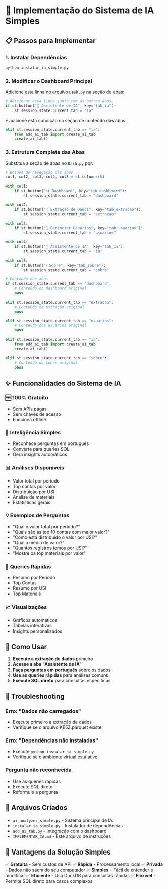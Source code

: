 # 🤖 Implementação do Sistema de IA Simples

## 📋 Passos para Implementar

### 1. Instalar Dependências
```bash
python instalar_ia_simple.py
```

### 2. Modificar o Dashboard Principal

Adicione esta linha no arquivo `Dash.py` na seção de abas:

```python
# Adicionar esta linha junto com as outras abas
if st.button("🤖 Assistente de IA", key="tab_ia"):
    st.session_state.current_tab = "ia"
```

E adicione esta condição na seção de conteúdo das abas:

```python
elif st.session_state.current_tab == "ia":
    from add_ai_tab import create_ai_tab
    create_ai_tab()
```

### 3. Estrutura Completa das Abas

Substitua a seção de abas no `Dash.py` por:

```python
# Botões de navegação das abas
col1, col2, col3, col4, col5 = st.columns(5)

with col1:
    if st.button("📊 Dashboard", key="tab_dashboard"):
        st.session_state.current_tab = "dashboard"

with col2:
    if st.button("📁 Extração de Dados", key="tab_extracao"):
        st.session_state.current_tab = "extracao"

with col3:
    if st.button("👥 Gerenciar Usuários", key="tab_usuarios"):
        st.session_state.current_tab = "usuarios"

with col4:
    if st.button("🤖 Assistente de IA", key="tab_ia"):
        st.session_state.current_tab = "ia"

with col5:
    if st.button("ℹ️ Sobre", key="tab_sobre"):
        st.session_state.current_tab = "sobre"

# Conteúdo das abas
if st.session_state.current_tab == "dashboard":
    # Conteúdo do dashboard original
    pass

elif st.session_state.current_tab == "extracao":
    # Conteúdo da extração original
    pass

elif st.session_state.current_tab == "usuarios":
    # Conteúdo dos usuários original
    pass

elif st.session_state.current_tab == "ia":
    from add_ai_tab import create_ai_tab
    create_ai_tab()

elif st.session_state.current_tab == "sobre":
    # Conteúdo do sobre original
    pass
```

## ✨ Funcionalidades do Sistema de IA

### 🆓 **100% Gratuito**
- Sem APIs pagas
- Sem chaves de acesso
- Funciona offline

### 🧠 **Inteligência Simples**
- Reconhece perguntas em português
- Converte para queries SQL
- Gera insights automáticos

### 📊 **Análises Disponíveis**
- Valor total por período
- Top contas por valor
- Distribuição por USI
- Análise de materiais
- Estatísticas gerais

### 💡 **Exemplos de Perguntas**
- "Qual o valor total por período?"
- "Quais são as top 10 contas com maior valor?"
- "Como está distribuído o valor por USI?"
- "Qual a média de valor?"
- "Quantos registros temos por USI?"
- "Mostre os top materiais por valor"

### 🔧 **Queries Rápidas**
- Resumo por Período
- Top Contas
- Resumo por USI
- Top Materiais

### 📈 **Visualizações**
- Gráficos automáticos
- Tabelas interativas
- Insights personalizados

## 🚀 Como Usar

1. **Execute a extração de dados** primeiro
2. **Acesse a aba "Assistente de IA"**
3. **Faça perguntas em português** sobre os dados
4. **Use as queries rápidas** para análises comuns
5. **Execute SQL direto** para consultas específicas

## 🔧 Troubleshooting

### Erro: "Dados não carregados"
- Execute primeiro a extração de dados
- Verifique se o arquivo KE5Z.parquet existe

### Erro: "Dependências não instaladas"
- Execute `python instalar_ia_simple.py`
- Verifique se o ambiente virtual está ativo

### Pergunta não reconhecida
- Use as queries rápidas
- Execute SQL direto
- Reformule a pergunta

## 📁 Arquivos Criados

- `ai_analyzer_simple.py` - Sistema principal de IA
- `instalar_ia_simple.py` - Instalador de dependências
- `add_ai_tab.py` - Integração com o dashboard
- `IMPLEMENTAR_IA.md` - Este arquivo de instruções

## 🎯 Vantagens da Solução Simples

✅ **Gratuita** - Sem custos de API
✅ **Rápida** - Processamento local
✅ **Privada** - Dados não saem do seu computador
✅ **Simples** - Fácil de entender e modificar
✅ **Eficiente** - Usa DuckDB para consultas rápidas
✅ **Flexível** - Permite SQL direto para casos complexos



